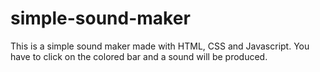 # simple-sound-maker
This is a simple sound maker made with HTML, CSS and Javascript. You have to click on the colored bar and a sound will be produced.
